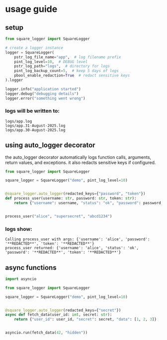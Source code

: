 # usage guide

## setup

```python
from square_logger import SquareLogger

# create a logger instance
logger = SquareLogger(
    pstr_log_file_name="app",  # log filename prefix
    pint_log_level=10,  # DEBUG level
    pstr_log_path="logs",  # directory for logs
    pint_log_backup_count=5,  # keep 5 days of logs
    pbool_enable_redaction=True  # redact sensitive keys
).logger

logger.info("application started")
logger.debug("debugging details")
logger.error("something went wrong")
```

### logs will be written to:

```text
logs/app.log
logs/app.31-August-2025.log
logs/app.30-August-2025.log
```

## using auto_logger decorator

the auto_logger decorator automatically logs function calls, arguments, return values, and exceptions.
it also redacts sensitive keys if configured.

```python
from square_logger import SquareLogger

square_logger = SquareLogger("demo", pint_log_level=10)


@square_logger.auto_logger(redacted_keys={"password", "token"})
def process_user(username: str, password: str, token: str):
    return {"username": username, "status": "ok", "password": password, "token": token}


process_user("alice", "supersecret", "abcd1234")
```

### logs show:

```text
Calling process_user with args: {'username': 'alice', 'password': '**REDACTED**', 'token': '**REDACTED**'}
process_user returned: {'username': 'alice', 'status': 'ok', 'password': '**REDACTED**', 'token': '**REDACTED**'}
```

## async functions

```python
import asyncio

from square_logger import SquareLogger

square_logger = SquareLogger("demo", pint_log_level=10)


@square_logger.auto_logger(redacted_keys={"secret"})
async def fetch_data(user_id: int, secret: str):
    return {"user_id": user_id, "secret": secret, "data": [1, 2, 3]}


asyncio.run(fetch_data(42, "hidden"))
```
